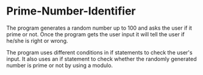 # Prime-Number-Identifier
The program generates a random number up to 100 and asks the user if it prime or not. Once the program gets the user input it will tell the user if he/she is right or wrong.

The program uses different conditions in if statements to check the user's input. It also uses an if statement to check whether the randomly generated number is prime or not by using a modulo. 
